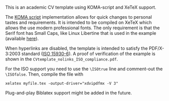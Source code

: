 This is an academic CV template using KOMA-script and XeTeX support.

The [KOMA script](https://www.ctan.org/pkg/koma-script?lang=en) implementation allows for quick changes to personal tastes and requirements. It is intended to be compiled on XeTeX which allows the use modern professional fonts. The only requirement is that the Serif font has Small Caps, like Linux Libertine that is used in the example (available [here](http://www.linuxlibertine.org/index.php?id=2&L=1)).

When hyperlinks are disabled, the template is intended to satisfy the PDF/X-3:2003 standard ([ISO 15930-6](https://www.iso.org/standard/39940.html)). A proof of verification of the example is shown in the ```CVtemplate_nolinks_ISO_compliance.pdf```.

For the ISO support you need to use the ```\ISOtrue``` line and comment-out the ```\ISOfalse```. Then, compile the file with 
```
xelatex myfile.tex -output-driver="xdvipdfmx -V 3"
```

Plug-and-play Biblatex support might be added in the future.
